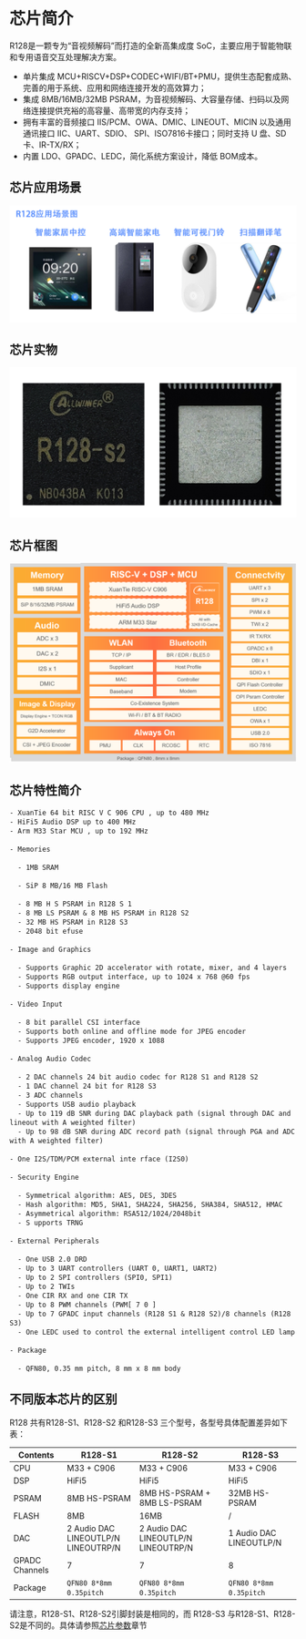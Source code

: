 # 芯片简介

R128是一颗专为“音视频解码”而打造的全新高集成度 SoC，主要应用于智能物联和专用语音交互处理解决方案。

- 单片集成 MCU+RISCV+DSP+CODEC+WIFI/BT+PMU，提供生态配套成熟、完善的用于系统、应用和网络连接开发的高效算力；
- 集成 8MB/16MB/32MB PSRAM，为音视频解码、大容量存储、扫码以及网络连接提供充裕的高容量、高带宽的内存支持；
- 拥有丰富的音频接口 IIS/PCM、OWA、DMIC、LINEOUT、MICIN 以及通用通讯接口 IIC、UART、SDIO、 SPI、ISO7816卡接口；同时支持 U 盘、SD卡、IR-TX/RX；
- 内置 LDO、GPADC、LEDC，简化系统方案设计，降低 BOM成本。

## 芯片应用场景

![image-20220601152708483](assets/post/about_chip/R128应用场景1.jpg)

## 芯片实物

![R128ZB.png](assets/post/about_chip/1680832460884-r128zb.png)

## 芯片框图

![R128_Block](assets/post/about_chip/R128_Block.png)

## 芯片特性简介

```
- XuanTie 64 bit RISC V C 906 CPU , up to 480 MHz
- HiFi5 Audio DSP up to 400 MHz
- Arm M33 Star MCU , up to 192 MHz

- Memories

  - 1MB SRAM

  - SiP 8 MB/16 MB Flash

  - 8 MB H S PSRAM in R128 S 1
  - 8 MB LS PSRAM & 8 MB HS PSRAM in R128 S2
  - 32 MB HS PSRAM in R128 S3
  - 2048 bit efuse

- Image and Graphics

  - Supports Graphic 2D accelerator with rotate, mixer, and 4 layers
  - Supports RGB output interface, up to 1024 x 768 @60 fps
  - Supports display engine

- Video Input

  - 8 bit parallel CSI interface
  - Supports both online and offline mode for JPEG encoder
  - Supports JPEG encoder, 1920 x 1088

- Analog Audio Codec

  - 2 DAC channels 24 bit audio codec for R128 S1 and R128 S2
  - 1 DAC channel 24 bit for R128 S3
  - 3 ADC channels
  - Supports USB audio playback
  - Up to 119 dB SNR during DAC playback path (signal through DAC and lineout with A weighted filter)
  - Up to 98 dB SNR during ADC record path (signal through PGA and ADC with A weighted filter)

- One I2S/TDM/PCM external inte rface (I2S0)

- Security Engine

  - Symmetrical algorithm: AES, DES, 3DES
  - Hash algorithm: MD5, SHA1, SHA224, SHA256, SHA384, SHA512, HMAC
  - Asymmetrical algorithm: RSA512/1024/2048bit
  - S upports TRNG

- External Peripherals

  - One USB 2.0 DRD
  - Up to 3 UART controllers (UART 0, UART1, UART2)
  - Up to 2 SPI controllers (SPI0, SPI1)
  - Up to 2 TWIs
  - One CIR RX and one CIR TX
  - Up to 8 PWM channels (PWM[ 7 0 ]
  - Up to 7 GPADC input channels (R128 S1 & R128 S2)/8 channels (R128 S3)
  - One LEDC used to control the external intelligent control LED lamp

- Package

  - QFN80, 0.35 mm pitch, 8 mm x 8 mm body

```

## 不同版本芯片的区别

R128 共有R128-S1、R128-S2 和R128-S3 三个型号，各型号具体配置差异如下表：

| Contents       | R128-S1                                        | R128-S2                                        | R128-S3                      |
| -------------- | ---------------------------------------------- | ---------------------------------------------- | ---------------------------- |
| CPU            | M33 + C906                                     | M33 + C906                                     | M33 + C906                   |
| DSP            | HiFi5                                          | HiFi5                                          | HiFi5                        |
| PSRAM          | 8MB HS-PSRAM                                   | 8MB HS-PSRAM + 8MB LS-PSRAM                    | 32MB HS-PSRAM                |
| FLASH          | 8MB                                            | 16MB                                           | /                            |
| DAC            | 2 Audio DAC<br />LINEOUTLP/N <br />LINEOUTRP/N | 2 Audio DAC<br />LINEOUTLP/N <br />LINEOUTRP/N | 1 Audio DAC<br />LINEOUTLP/N |
| GPADC Channels | 7                                              | 7                                              | 8                            |
| Package        | `QFN80 8*8mm 0.35pitch`                        | `QFN80 8*8mm 0.35pitch`                        | `QFN80 8*8mm 0.35pitch`      |

请注意，R128-S1、R128-S2引脚封装是相同的，而 R128-S3 与R128-S1、R128-S2是不同的。具体请参照[芯片参数](/r128/chip_info/)章节

